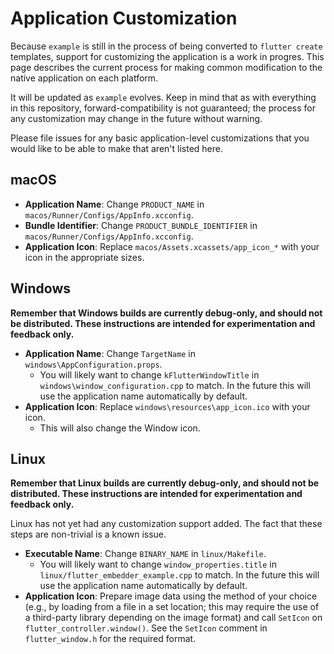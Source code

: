 # Application Customization

Because `example` is still in the process of being converted to
`flutter create` templates, support for customizing the application
is a work in progres. This page describes the current process for
making common modification to the native application on each platform.

It will be updated as `example` evolves. Keep in mind that as with
everything in this repository, forward-compatibility is not guaranteed;
the process for any customization may change in the future without
warning.

Please file issues for any basic application-level customizations that you would
like to be able to make that aren't listed here.

## macOS

- **Application Name**: Change `PRODUCT_NAME` in
  `macos/Runner/Configs/AppInfo.xcconfig`.
- **Bundle Identifier**: Change `PRODUCT_BUNDLE_IDENTIFIER` in
  `macos/Runner/Configs/AppInfo.xcconfig`.
- **Application Icon**: Replace `macos/Assets.xcassets/app_icon_*` with your
  icon in the appropriate sizes.

## Windows

**Remember that Windows builds are currently debug-only, and should not be
distributed. These instructions are intended for experimentation and feedback
only.**

- **Application Name**: Change `TargetName` in
  `windows\AppConfiguration.props`.
  - You will likely want to change `kFlutterWindowTitle` in
    `windows\window_configuration.cpp` to match. In the future this
    will use the application name automatically by default.
- **Application Icon**: Replace `windows\resources\app_icon.ico` with your
  icon.
  - This will also change the Window icon.

## Linux

**Remember that Linux builds are currently debug-only, and should not be
distributed. These instructions are intended for experimentation and feedback
only.**

Linux has not yet had any customization support added. The fact that these steps
are non-trivial is a known issue.

- **Executable Name**: Change `BINARY_NAME` in `linux/Makefile`.
  - You will likely want to change `window_properties.title` in
    `linux/flutter_embedder_example.cpp` to match. In the future this
    will use the application name automatically by default.
- **Application Icon**: Prepare image data using the method of your choice
  (e.g., by loading from a file in a set location; this may require the use
  of a third-party library depending on the image format) and call `SetIcon`
  on `flutter_controller.window()`. See the `SetIcon` comment in
  `flutter_window.h` for the required format.
